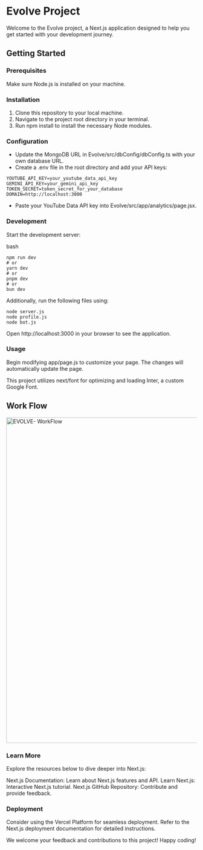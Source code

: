# Evolve Project

Welcome to the Evolve project, a Next.js application designed to help you get started with your development journey.

## Getting Started

### Prerequisites
Make sure Node.js is installed on your machine.

### Installation
1. Clone this repository to your local machine.
2. Navigate to the project root directory in your terminal.
3. Run npm install to install the necessary Node modules.

### Configuration
- Update the MongoDB URL in Evolve/src/dbConfig/dbConfig.ts with your own database URL.
- Create a .env file in the root directory and add your API keys:
```
YOUTUBE_API_KEY=your_youtube_data_api_key
GEMINI_API_KEY=your_gemini_api_key
TOKEN_SECRET=token_secret_for_your_database
DOMAIN=http://localhost:3000
```
- Paste your YouTube Data API key into Evolve/src/app/analytics/page.jsx.


### Development

Start the development server:

bash
```
npm run dev
# or
yarn dev
# or
pnpm dev
# or
bun dev

```

Additionally, run the following files using:

```
node server.js
node profile.js
node bot.js
```

Open http://localhost:3000 in your browser to see the application.

### Usage

Begin modifying app/page.js to customize your page. The changes will automatically update the page.

This project utilizes next/font for optimizing and loading Inter, a custom Google Font.

## Work Flow
<img width="860" alt="EVOLVE- WorkFlow" src="https://github.com/Anurag-Gaddamwar/Evolve/tree/main/public/workflow">  

### Learn More

Explore the resources below to dive deeper into Next.js:

Next.js Documentation: Learn about Next.js features and API.
Learn Next.js: Interactive Next.js tutorial.
Next.js GitHub Repository: Contribute and provide feedback.

### Deployment
Consider using the Vercel Platform for seamless deployment. Refer to the Next.js deployment documentation for detailed instructions.

We welcome your feedback and contributions to this project! Happy coding!
